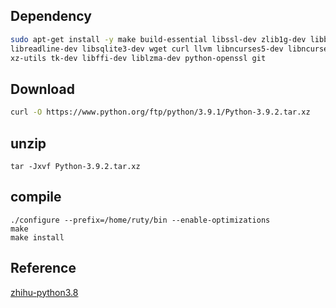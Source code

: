 ## Dependency
```sh
sudo apt-get install -y make build-essential libssl-dev zlib1g-dev libbz2-dev \
libreadline-dev libsqlite3-dev wget curl llvm libncurses5-dev libncursesw5-dev \
xz-utils tk-dev libffi-dev liblzma-dev python-openssl git
```

## Download
```sh
curl -O https://www.python.org/ftp/python/3.9.1/Python-3.9.2.tar.xz
```

## unzip
```
tar -Jxvf Python-3.9.2.tar.xz
```

## compile
```
./configure --prefix=/home/ruty/bin --enable-optimizations
make
make install
```

## Reference
[zhihu-python3.8](https://zhuanlan.zhihu.com/p/101953103)
